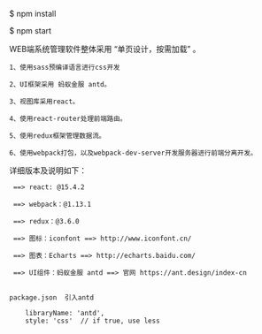 $ npm install

$ npm start

WEB端系统管理软件整体采用 “单页设计，按需加载” 。

    1、使用sass预编译语言进行css开发

    2、UI框架采用 蚂蚁金服 antd。

    3、视图库采用react。

    4、使用react-router处理前端路由。

    5、使用redux框架管理数据流。

    6、使用webpack打包，以及webpack-dev-server开发服务器进行前端分离开发。

详细版本及说明如下：

     ==> react: @15.4.2

     ==> webpack：@1.13.1

     ==> redux：@3.6.0

     ==> 图标：iconfont ==> http://www.iconfont.cn/

     ==> 图表：Echarts ==> http://echarts.baidu.com/

     ==> UI组件：蚂蚁金服 antd ==> 官网 https://ant.design/index-cn
     
     
    package.json  引入antd 
    
        libraryName: 'antd',
        style: 'css'  // if true, use less
        
    
     
     